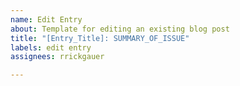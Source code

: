 ```yaml
---
name: Edit Entry
about: Template for editing an existing blog post
title: "[Entry_Title]: SUMMARY_OF_ISSUE"
labels: edit entry
assignees: rrickgauer

---
```



